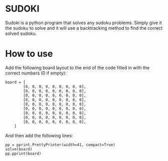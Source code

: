 # SUDOKI
Sudoki is a python program that solves any sudoku problems. Simply give it the sudoku to solve and it will use a backtracking method to find the correct solved sudoku.

# How to use
Add the following board layout to the end of the code filled in with the correct numbers (0 if empty):
```
board = [
        [0, 0, 0, 0, 0, 0, 0, 0, 0],
        [0, 0, 0, 0, 0, 0, 0, 0, 0],
        [0, 0, 0, 0, 0, 0, 0, 0, 0],
        [0, 0, 0, 0, 0, 0, 0, 0, 0],
        [0, 0, 0, 0, 0, 0, 0, 0, 0],
        [0, 0, 0, 0, 0, 0, 0, 0, 0],
        [0, 0, 0, 0, 0, 0, 0, 0, 0],
        [0, 0, 0, 0, 0, 0, 0, 0, 0],
        [0, 0, 0, 0, 0, 0, 0, 0, 0],
    ]
```
And then add the following lines:
```
pp = pprint.PrettyPrinter(width=41, compact=True)
solve(board)
pp.pprint(board)
```